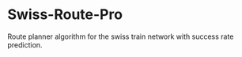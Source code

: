 # Swiss-Route-Pro
Route planner algorithm for the swiss train network with success rate prediction.
